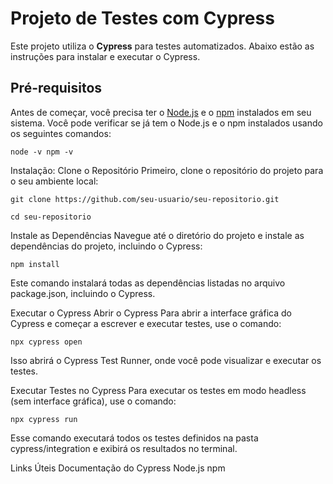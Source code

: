 # Projeto de Testes com Cypress

Este projeto utiliza o **Cypress** para testes automatizados. Abaixo estão as instruções para instalar e executar o Cypress.

## Pré-requisitos

Antes de começar, você precisa ter o [Node.js](https://nodejs.org/) e o [npm](https://www.npmjs.com/) instalados em seu sistema. Você pode verificar se já tem o Node.js e o npm instalados usando os seguintes comandos:

``
node -v
npm -v
``

Instalação:
Clone o Repositório
Primeiro, clone o repositório do projeto para o seu ambiente local:

```git clone https://github.com/seu-usuario/seu-repositorio.git```

```cd seu-repositorio```

Instale as Dependências
Navegue até o diretório do projeto e instale as dependências do projeto, incluindo o Cypress:

```npm install```

Este comando instalará todas as dependências listadas no arquivo package.json, incluindo o Cypress.

Executar o Cypress
Abrir o Cypress
Para abrir a interface gráfica do Cypress e começar a escrever e executar testes, use o comando:

```npx cypress open```

Isso abrirá o Cypress Test Runner, onde você pode visualizar e executar os testes.

Executar Testes no Cypress
Para executar os testes em modo headless (sem interface gráfica), use o comando:

```npx cypress run```

Esse comando executará todos os testes definidos na pasta cypress/integration e exibirá os resultados no terminal.

Links Úteis
Documentação do Cypress
Node.js
npm


